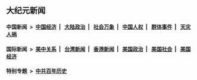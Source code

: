 ## 大纪元新闻

#### 中国新闻 &nbsp;>&nbsp; [中国经济](indexes/ncid283/README.md?10171245) &nbsp;| &nbsp; [大陆政治](indexes/ncid277/README.md?10171245) &nbsp;| &nbsp; [社会万象](indexes/ncid282/README.md?10171245) &nbsp;| &nbsp; [中国人权](indexes/ncid278/README.md?10171245) &nbsp;| &nbsp; [群体事件](indexes/ncid279/README.md?10171245) &nbsp;| &nbsp; [天灾人祸](indexes/ncid280/README.md?10171245)

#### 国际新闻 &nbsp;>&nbsp; [美中关系](indexes/nf1412576/README.md?10171245) &nbsp;| &nbsp; [台湾新闻](indexes/ncid1349361/README.md?10171245) &nbsp;| &nbsp; [香港新闻](indexes/ncid1349362/README.md?10171245) &nbsp;| &nbsp; [美国政治](indexes/ncid1078159/README.md?10171245) &nbsp;| &nbsp; [美国社会](indexes/ncid1078160/README.md?10171245) &nbsp;| &nbsp; [美国经济](indexes/ncid1078158/README.md?10171245)

#### 特别专题 &nbsp;>&nbsp; [中共百年历史](https://github.com/epoch-news/epoch-special/blob/master/README.md?10171245)  
